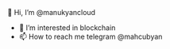 
<!---
manukyancloud/manukyancloud is a ✨ special ✨ repository because its `README.md` (this file) appears on your GitHub profile.
You can click the Preview link to take a look at your changes.
--->👋 Hi, I’m @manukyancloud
- 👀 I’m interested in blockchain
- 📫 How to reach me telegram @mahcubyan
